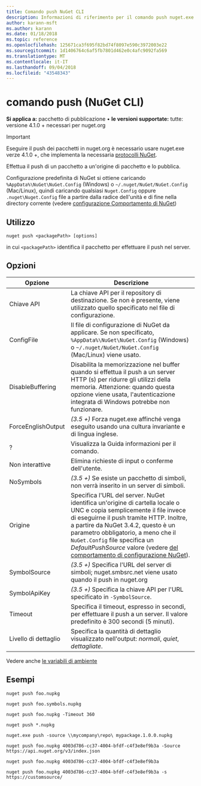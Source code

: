 ```yaml
---
title: Comando push NuGet CLI
description: Informazioni di riferimento per il comando push nuget.exe
author: karann-msft
ms.author: karann
ms.date: 01/18/2018
ms.topic: reference
ms.openlocfilehash: 125671ca3f695f82bd74f8097e590c3972003e22
ms.sourcegitcommit: 1d1406764c6af5fb7801d462e0c4afc9092fa569
ms.translationtype: MT
ms.contentlocale: it-IT
ms.lasthandoff: 09/04/2018
ms.locfileid: "43548343"
---
```

# <a name="push-command-nuget-cli"></a>comando push (NuGet CLI)

**Si applica a:** pacchetto di pubblicazione &bullet; **le versioni supportate:** tutte: versione 4.1.0 + necessari per nuget.org

> [!Important]
> Eseguire il push dei pacchetti in nuget.org è necessario usare nuget.exe verze 4.1.0 +, che implementa la necessaria [protocolli NuGet](../api/nuget-protocols.md).

Effettua il push di un pacchetto a un'origine di pacchetto e lo pubblica.

Configurazione predefinita di NuGet si ottiene caricando `%AppData%\NuGet\NuGet.Config` (Windows) o `~/.nuget/NuGet/NuGet.Config` (Mac/Linux), quindi caricando qualsiasi `Nuget.Config` oppure `.nuget\Nuget.Config` file a partire dalla radice dell'unità e di fine nella directory corrente (vedere [configurazione Comportamento di NuGet](../consume-packages/configuring-nuget-behavior.md))

## <a name="usage"></a>Utilizzo

```cli
nuget push <packagePath> [options]
```

in cui `<packagePath>` identifica il pacchetto per effettuare il push nel server.

## <a name="options"></a>Opzioni

| Opzione | Descrizione |
| --- | --- |
| Chiave API | La chiave API per il repository di destinazione. Se non è presente, viene utilizzato quello specificato nel file di configurazione. |
| ConfigFile | Il file di configurazione di NuGet da applicare. Se non specificato, `%AppData%\NuGet\NuGet.Config` (Windows) o `~/.nuget/NuGet/NuGet.Config` (Mac/Linux) viene usato.|
| DisableBuffering | Disabilita la memorizzazione nel buffer quando si effettua il push a un server HTTP (s) per ridurre gli utilizzi della memoria. Attenzione: quando questa opzione viene usata, l'autenticazione integrata di Windows potrebbe non funzionare. |
| ForceEnglishOutput | *(3.5 +)*  Forza nuget.exe affinché venga eseguito usando una cultura invariante e di lingua inglese. |
| ? | Visualizza la Guida informazioni per il comando. |
| Non interattive | Elimina richieste di input o conferme dell'utente. |
| NoSymbols | *(3.5 +)*  Se esiste un pacchetto di simboli, non verrà inserito in un server di simboli. |
| Origine | Specifica l'URL del server. NuGet identifica un'origine di cartella locale o UNC e copia semplicemente il file invece di eseguirne il push tramite HTTP.  Inoltre, a partire da NuGet 3.4.2, questo è un parametro obbligatorio, a meno che il `NuGet.Config` file specifica un *DefaultPushSource* valore (vedere [del comportamento di configurazione NuGet](../consume-packages/configuring-nuget-behavior.md)). |
| SymbolSource | *(3.5 +)*  Specifica l'URL del server di simboli; nuget.smbsrc.net viene usato quando il push in nuget.org |
| SymbolApiKey | *(3.5 +)*  Specifica la chiave API per l'URL specificato in `-SymbolSource`. |
| Timeout | Specifica il timeout, espresso in secondi, per effettuare il push a un server. Il valore predefinito è 300 secondi (5 minuti). |
| Livello di dettaglio | Specifica la quantità di dettaglio visualizzato nell'output: *normali*, *quiet*, *dettagliate*. |

Vedere anche [le variabili di ambiente](cli-ref-environment-variables.md)

## <a name="examples"></a>Esempi

```cli
nuget push foo.nupkg

nuget push foo.symbols.nupkg

nuget push foo.nupkg -Timeout 360

nuget push *.nupkg

nuget.exe push -source \\mycompany\repo\ mypackage.1.0.0.nupkg

nuget push foo.nupkg 4003d786-cc37-4004-bfdf-c4f3e8ef9b3a -Source https://api.nuget.org/v3/index.json

nuget push foo.nupkg 4003d786-cc37-4004-bfdf-c4f3e8ef9b3a

nuget push foo.nupkg 4003d786-cc37-4004-bfdf-c4f3e8ef9b3a -s https://customsource/
```
